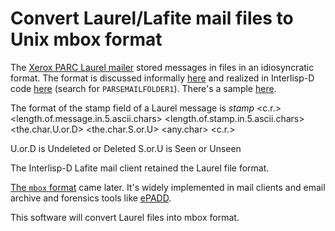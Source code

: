 # Convert Laurel/Lafite mail files to Unix mbox format

The [Xerox PARC Laurel mailer](https://xeroxalto.computerhistory.org/Indigo/DMS/Laurel/6/Manual/.Laurel6.press!1.pdf)
stored messages in files in an idiosyncratic format.  The format is discussed informally [here](https://github.com/orgs/Interlisp/discussions/1551) and
realized in Interlisp-D code [here](https://xeroxparcarchive.computerhistory.org/eros/speech/mailreader/.PROSE-LAFITE-MESSAGES!4.html) (search for
`PARSEMAILFOLDER1`).  There's a sample [here](https://xeroxparcarchive.computerhistory.org/_cd8_/laurel/Tutorial.mail!1).

The format of the stamp field of a Laurel message is
*stamp* <c.r.> <length.of.message.in.5.ascii.chars> <sp> <length.of.stamp.in.5.ascii.chars> <sp> <the.char.U.or.D> 
<the.char.S.or.U> <any.char> <c.r.>

U.or.D is Undeleted or Deleted 
S.or.U is Seen or Unseen

The Interlisp-D Lafite mail client retained the Laurel file format.

[The `mbox` format](https://en.wikipedia.org/wiki/Mbox) came later.  It's widely implemented in mail clients and email
archive and forensics tools like [ePADD](https://www.epaddproject.org).

This software will convert Laurel files into mbox format.
